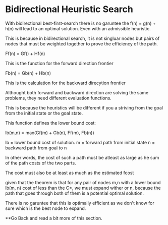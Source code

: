 # Bidirectional Heuristic Search

With bidirectional best-first-search there is no garuntee the f(n) = g(n) + h(n) will lead to an optimal solution. Even with an admissible heuristic. 

This is because in bidirectional search, it is not singluar nodes but pairs of nodes that must be weighted together to prove the efficiency of the path. 

Ff(n) = Gf() + Hf(n) 

This is the function for the forward direction frontier 

Fb(n) = Gb(n) + Hb(n) 

This is the calculation for the backward direcytion frontier 

Althought both forward and backward direction are solving the same problems, they need different evaluation functions. 

This is because the heuristics will be different if you a striving from the goal from the initial state or the goal state. 


This function defines the lower bound cost: 

lb(m,n) = max(Gf(m) + Gb(n), Ff(m), Fb(n))

lb = lower bound cost of solution.
m = forward path from initial state 
n = backward path from goal to n 


In other words, the cost of such a path must be atleast as large as he sum of the path costs of the two parts. 

The cost must also be at least as much as the estimated fcost 

given that the theorem is that for any pair of nodes m,n with a lower bound lb(m, n)  cost of less than the C*, we must expand wither  or n, because the path that goes through both of them is a potential optimal solution. 

There is no garuntee that this is optimally efficient as we don't know for sure which is the best node to expand. 

**Go Back and read a bit more of this section.



